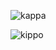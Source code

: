 ![kappa](https://i.kym-cdn.com/entries/icons/original/000/017/403/218_copy.jpg)

![kippo](https://vignette1.wikia.nocookie.net/objectadversity/images/d/d2/Awesome_Face_Pose.png)
